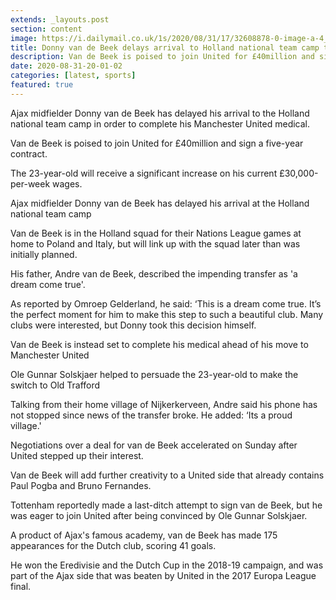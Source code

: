 ```yaml
---
extends: _layouts.post
section: content
image: https://i.dailymail.co.uk/1s/2020/08/31/17/32608878-0-image-a-4_1598890935885.jpg 
title: Donny van de Beek delays arrival to Holland national team camp to complete Manchester United medical 
description: Van de Beek is poised to join United for £40million and sign a five-year contract. The 23-year-old will receive a significant increase on his current £30,000-per-week wages. 
date: 2020-08-31-20-01-02 
categories: [latest, sports] 
featured: true 
--- 
```

Ajax midfielder Donny van de Beek has delayed his arrival to the Holland national team camp in order to complete his Manchester United medical. 

Van de Beek is poised to join United for £40million and sign a five-year contract.

The 23-year-old will receive a significant increase on his current £30,000-per-week wages. 

Ajax midfielder Donny van de Beek has delayed his arrival at the Holland national team camp

Van de Beek is in the Holland squad for their Nations League games at home to Poland and Italy, but will link up with the squad later than was initially planned.

His father, Andre van de Beek, described the impending transfer as 'a dream come true'.

As reported by Omroep Gelderland, he said: ‘This is a dream come true. It’s the perfect moment for him to make this step to such a beautiful club. Many clubs were interested, but Donny took this decision himself.

Van de Beek is instead set to complete his medical ahead of his move to Manchester United

Ole Gunnar Solskjaer helped to persuade the 23-year-old to make the switch to Old Trafford

Talking from their home village of Nijkerkerveen, Andre said his phone has not stopped since news of the transfer broke. He added: ‘Its a proud village.'

Negotiations over a deal for van de Beek accelerated on Sunday after United stepped up their interest.

Van de Beek will add further creativity to a United side that already contains Paul Pogba and Bruno Fernandes.

Tottenham reportedly made a last-ditch attempt to sign van de Beek, but he was eager to join United after being convinced by Ole Gunnar Solskjaer.  

A product of Ajax's famous academy, van de Beek has made 175 appearances for the Dutch club, scoring 41 goals. 

He won the Eredivisie and the Dutch Cup in the 2018-19 campaign, and was part of the Ajax side that was beaten by United in the 2017 Europa League final.  

